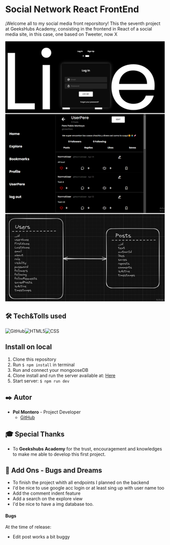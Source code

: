 # Social Network React FrontEnd
  ¡Welcome all to my social media front reporsitory! This the seventh project at GeeksHubs Academy, consisting in the frontend in React of a social media site, in this case, one based on Tweeter, now X

  <img src="./img/Login-Fake-Tweeter.png"/>
  <img src="./img/Profile-Fake-Tweeter.png"/>
  <img src="./img/Captura de pantalla 2024-03-20 120808.png"/>

## 🛠️ Tech&Tolls used 

<img src="https://img.shields.io/badge/React-100000?style=for-the-badge&logo=React&logoColor=white" alt="GitHub" /><img src="https://img.shields.io/badge/Node.js-43853D?style=for-the-badge&logo=node.js&logoColor=white" alt="HTML5" /><img src="https://img.shields.io/badge/JavaScript-323330?style=for-the-badge&logo=javascript&logoColor=F7DF1E" alt="CSS" />

## Install on local
1.  Clone this repository
2.  Run ` $ npm install ` in terminal
3.  Run and connect your mongooseDB
4.  Clone install and run the server available at: [Here](https://github.com/HyPolDev/Project-5_Linea)
5.  Start server:  ` $ npm run dev `

## ✒️ Autor

- **Pol Montero** - Project Developer
  - [GitHub](https://github.com/hypoldev) 

## 🎓 Special Thanks

- To **Geekshubs Academy** for the trust, encouragement and knowledges to make me able to develop this first project.


## 📄 Add Ons - Bugs and Dreams

- To finish the project whith all endpoints I planned on the backend
- I'd be nice to use google acc login or at least sing up with user name too
- Add the comment indent feature
- Add a search on the explore view
- I'd be nice to have a img database too.

#### Bugs 

At the time of release:
-  Edit post works a bit buggy
  

